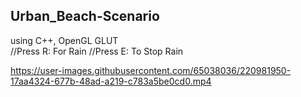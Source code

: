 <h2>Urban_Beach-Scenario</h2>
using C++, OpenGL GLUT <br/>
//Press R: For Rain   //Press E: To Stop Rain

https://user-images.githubusercontent.com/65038036/220981950-17aa4324-677b-48ad-a219-c783a5be0cd0.mp4

